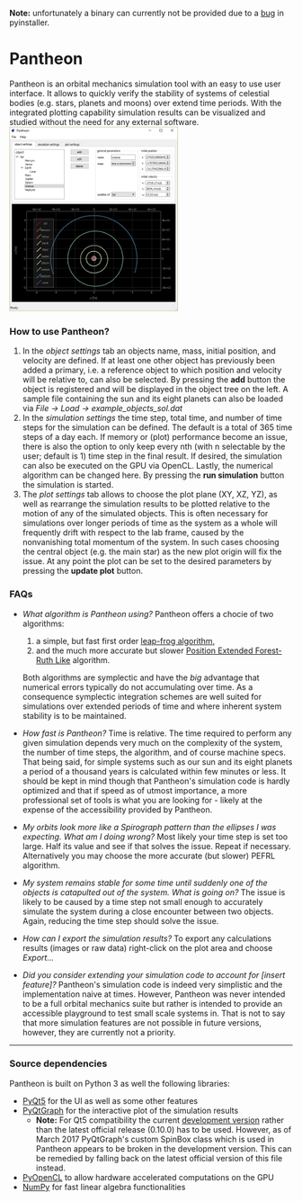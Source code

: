 __Note:__ unfortunately a binary can currently not be provided due to a [bug](https://github.com/pyinstaller/pyinstaller/issues/2426) in pyinstaller.

# Pantheon
Pantheon is an orbital mechanics simulation tool with an easy to use user interface. It allows to quickly verify the stability of systems of celestial bodies (e.g. stars, planets and moons) over extend time periods. With the integrated plotting capability simulation results can be visualized and studied without the need for any external software.
![Pantheon](Pantheon.png "Pantheon's user interface")

### How to use Pantheon?
1. In the _object settings_ tab an objects name, mass, initial position, and velocity are defined. If at least one other object has previously been added a primary, i.e. a reference object to which position and velocity will be relative to, can also be selected. 
By pressing the __add__ button the object is registered and will be displayed in the object tree on the left.
A sample file containing the sun and its eight planets can also be loaded via _File -> Load -> example_objects_sol.dat_
2. In the _simulation settings_ the time step, total time, and number of time steps for the simulation can be defined. The default is a total of 365 time steps of a day each. If memory or (plot) performance become an issue, there is also the option to only keep every nth (with n selectable by the user; default is 1) time step in the final result. If desired, the simulation can also be executed on the GPU via OpenCL. Lastly, the numerical algorithm can be changed here.
By pressing the __run simulation__ button the simulation is started.
3. The _plot settings_ tab allows to choose the plot plane (XY, XZ, YZ), as well as rearrange the simulation results to be plotted relative to the motion of any of the simulated objects. This is often necessary for simulations over longer periods of time as the system as a whole will frequently drift with respect to the lab frame, caused by the nonvanishing total momentum of the system. In such cases choosing the central object (e.g. the main star) as the new plot origin will fix the issue.
At any point the plot can be set to the desired parameters by pressing the __update plot__ button.

### FAQs
+ _What algorithm is Pantheon using?_
Pantheon offers a chocie of two algorithms:
    1. a simple, but fast first order [leap-frog algorithm](https://en.wikipedia.org/wiki/Leapfrog_integration),
    2. and the much more accurate but slower [Position Extended Forest-Ruth Like](https://arxiv.org/abs/cond-mat/0110585) algorithm.

    Both algorithms are symplectic and have the _big_ advantage that numerical errors typically do not accumulating over time. As a consequence symplectic integration schemes are well suited for simulations over extended periods of time and where inherent system stability is to be maintained.
+ _How fast is Pantheon?_
Time is relative. The time required to perform any given simulation depends very much on the complexity of the system, the number of time steps, the algorithm, and of course machine specs. That being said, for simple systems such as our sun and its eight planets a period of a thousand years is calculated within few minutes or less. It should be kept in mind though that Pantheon's simulation code is hardly optimized and that if speed as of utmost importance, a more professional set of tools is what you are looking for - likely at the expense of the accessibility provided by Pantheon.
+ _My orbits look more like a Spirograph pattern than the ellipses I was expecting. What am I doing wrong?_
Most likely your time step is set too large. Half its value and see if that solves the issue. Repeat if necessary. Alternatively you may choose the more accurate (but slower) PEFRL algorithm.
+ _My system remains stable for some time until suddenly one of the objects is catapulted out of the system. What is going on?_
The issue is likely to be caused by a time step not small enough to accurately simulate the system during a close encounter between two objects. Again, reducing the time step should solve the issue. 
+ _How can I export the simulation results?_
To export any calculations results (images or raw data) right-click on the plot area and choose _Export..._
+ _Did you consider extending your simulation code to account for [insert feature]?_
Pantheon's simulation code is indeed very simplistic and the implementation naive at times. However, Pantheon was never intended to be a full orbital mechanics suite but rather is intended to provide an accessible playground to test small scale systems in. That is not to say that more simulation features are not possible in future versions, however, they are currently not a priority.

---
### Source dependencies
Pantheon is built on Python 3 as well the following libraries:
+ [PyQt5](https://www.riverbankcomputing.com/software/pyqt/download5) for the UI as well as some other features
+ [PyQtGraph](http://www.pyqtgraph.org) for the interactive plot of the simulation results
  + __Note:__ For Qt5 compatibility the current [development version](https://github.com/pyqtgraph/pyqtgraph) rather than the latest official release (0.10.0) has to be used. However, as of March 2017 PyQtGraph's custom SpinBox class which is used in Pantheon appears to be broken in the development version. This can be remedied by falling back on the latest official version of this file instead.
+ [PyOpenCL](https://mathema.tician.de/software/pyopencl/) to allow hardware accelerated computations on the GPU
+ [NumPy](http://www.numpy.org) for fast linear algebra functionalities
